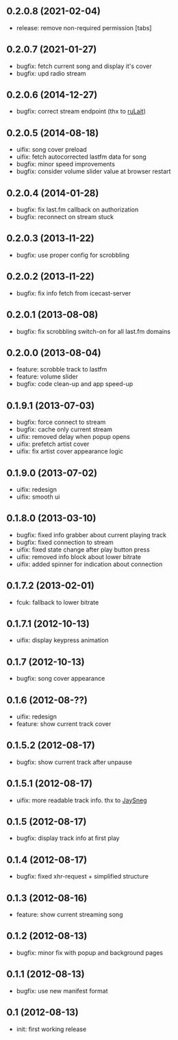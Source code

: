 ## 0.2.0.8 (2021-02-04)

  * release: remove non-required permission [tabs]

## 0.2.0.7 (2021-01-27)

  * bugfix: fetch current song and display it's cover
  * bugfix: upd radio stream

## 0.2.0.6 (2014-12-27)

  * bugfix: correct stream endpoint (thx to [ruLait](https://github.com/ruLait))

## 0.2.0.5 (2014-08-18)

  * uifix: song cover preload
  * uifix: fetch autocorrected lastfm data for song
  * bugfix: minor speed improvements
  * bugfix: consider volume slider value at browser restart

## 0.2.0.4 (2014-01-28)

  * bugfix: fix last.fm callback on authorization
  * bugfix: reconnect on stream stuck

## 0.2.0.3 (2013-l1-22)

  * bugfix: use proper config for scrobbling

## 0.2.0.2 (2013-l1-22)

  * bugfix: fix info fetch from icecast-server

## 0.2.0.1 (2013-08-08)

  * bugfix: fix scrobbling switch-on for all last.fm domains

## 0.2.0.0 (2013-08-04)

  * feature: scrobble track to lastfm
  * feature: volume slider
  * bugfix: code clean-up and app speed-up

## 0.1.9.1 (2013-07-03)

  * bugfix: force connect to stream
  * bugfix: cache only current stream
  * uifix: removed delay when popup opens
  * uifix: prefetch artist cover
  * uifix: fix artist cover appearance logic

## 0.1.9.0 (2013-07-02)

  * uifix: redesign
  * uifix: smooth ui

## 0.1.8.0 (2013-03-10)

  * bugfix: fixed info grabber about current playing track
  * bugfix: fixed connection to stream
  * uifix: fixed state change after play button press
  * uifix: removed info block about lower bitrate
  * uifix: added spinner for indication about connection

## 0.1.7.2 (2013-02-01)

  * fcuk: fallback to lower bitrate

## 0.1.7.1 (2012-10-13)

  * uifix: display keypress animation

## 0.1.7 (2012-10-13)

  * bugfix: song cover appearance

## 0.1.6 (2012-08-??)

  * uifix: redesign
  * feature: show current track cover

## 0.1.5.2 (2012-08-17)

  * bugfix: show current track after unpause

## 0.1.5.1 (2012-08-17)

  * uifix: more readable track info. thx to [JaySneg](https://github.com/jaysneg)

## 0.1.5 (2012-08-17)

  * bugfix: display track info at first play

## 0.1.4 (2012-08-17)

  * bugfix: fixed xhr-request + simplified structure

## 0.1.3 (2012-08-16)

  * feature: show current streaming song

## 0.1.2 (2012-08-13)

  * bugfix: minor fix with popup and background pages

## 0.1.1 (2012-08-13)

  * bugfix: use new manifest format

## 0.1 (2012-08-13)

  * init: first working release

